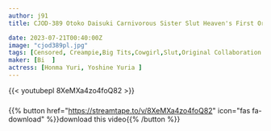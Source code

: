 ```yaml
---
author: j91
title: CJOD-389 Otoko Daisuki Carnivorous Sister Slut Heaven's First Original Collaboration! FANZA Weekly Sales No. 1! Over 19,000 Sold! Live-action Version Of The Super Popular Original!

date: 2023-07-21T00:40:00Z
image: "cjod389pl.jpg"
tags: [Censored, Creampie,Big Tits,Cowgirl,Slut,Original Collaboration	]
maker: [Bi  ]
actress: [Honma Yuri, Yoshine Yuria ]
---
```



{{< youtubepl 8XeMXa4zo4foQ82 >}}
###

{{% button href="https://streamtape.to/v/8XeMXa4zo4foQ82" icon="fas fa-download" %}}download this video{{% /button %}}

